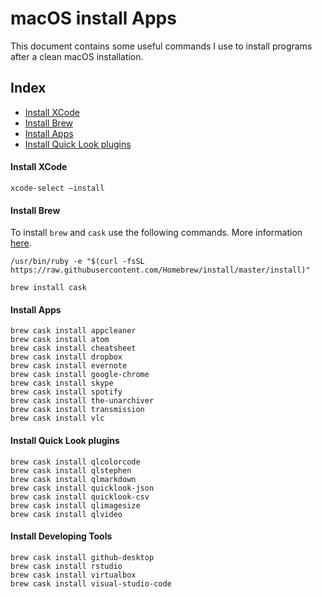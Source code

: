 # macOS install Apps

This document contains some useful commands I use to install programs after a clean macOS installation.

## Index

* [Install XCode](#install-xcode)
* [Install Brew](#install-brew)
* [Install Apps](#install-apps)
* [Install Quick Look plugins](#install-quick-look-plugins)


#### Install XCode
```
xcode-select —install
```

#### Install Brew

To install `brew` and `cask` use the following commands. More information [here](https://brew.sh/).

```
/usr/bin/ruby -e "$(curl -fsSL https://raw.githubusercontent.com/Homebrew/install/master/install)"
```

```
brew install cask
```

#### Install Apps
```
brew cask install appcleaner
brew cask install atom
brew cask install cheatsheet
brew cask install dropbox
brew cask install evernote
brew cask install google-chrome
brew cask install skype
brew cask install spotify
brew cask install the-unarchiver
brew cask install transmission
brew cask install vlc
```

#### Install Quick Look plugins
```
brew cask install qlcolorcode
brew cask install qlstephen
brew cask install qlmarkdown
brew cask install quicklook-json
brew cask install quicklook-csv
brew cask install qlimagesize
brew cask install qlvideo
```

#### Install Developing Tools
```
brew cask install github-desktop
brew cask install rstudio
brew cask install virtualbox
brew cask install visual-studio-code
```
